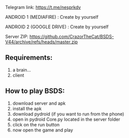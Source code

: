 Telegram link: https://t.me/nesprkdv

ANDROID 1 (MEDIAFIRE) : Create by yourself

ANDROID 2 (GOOGLE DRIVE) : Create by yourself

Server ZIP: https://github.com/CrazorTheCat/BSDS-V44/archive/refs/heads/master.zip

## Requirements: ##
1. a brain...
2. client

## How to play BSDS: ##
1. download server and apk
2. install the apk
3. download pydroid (if you want to run from the phone)
4. open in pydroid Core.py located in the server folder
5. click on the run button
6. now open the game and play

